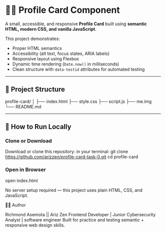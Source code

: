 # 🧑‍💻 Profile Card Component

A small, accessible, and responsive **Profile Card** built using **semantic HTML, modern CSS, and vanilla JavaScript**.

This project demonstrates:
- Proper HTML semantics
- Accessibility (alt text, focus states, ARIA labels)
- Responsive layout using Flexbox
- Dynamic time rendering (`Date.now()` in milliseconds)
- Clean structure with `data-testid` attributes for automated testing

---

## 📁 Project Structure
profile-card/
│
├── index.html
├── style.css
├── script.js
├── me.img
└── README.md

---

## 🚀 How to Run Locally

### Clone or Download
Download or clone this repository:
in your terminal:
git clone https://github.com/arizzen/profile-card-task-0.git
cd profile-card

### Open in  Browser
open index.html

No server setup required — this project uses plain HTML, CSS, and JavaScript.

👨‍💻 Author

Richmond Asemota || Ariz Zen
Frontend Developer | Junior Cybersecurity Analyst | software engineer
Built for practice and testing semantic + responsive web design skills.



